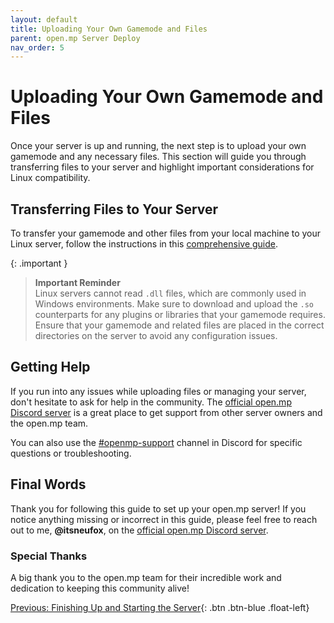 ```yaml
---
layout: default
title: Uploading Your Own Gamemode and Files
parent: open.mp Server Deploy
nav_order: 5
---
```


# Uploading Your Own Gamemode and Files

Once your server is up and running, the next step is to upload your own gamemode and any necessary files. This section will guide you through transferring files to your server and highlight important considerations for Linux compatibility.

## Transferring Files to Your Server 

To transfer your gamemode and other files from your local machine to your Linux server, follow the instructions in this [comprehensive guide](https://github.com/adib-yg/openmp-server-installation).

{: .important }
> **Important Reminder**  
> Linux servers cannot read `.dll` files, which are commonly used in Windows environments. Make sure to download and upload the `.so` counterparts for any plugins or libraries that your gamemode requires.
> Ensure that your gamemode and related files are placed in the correct directories on the server to avoid any configuration issues.

## Getting Help

If you run into any issues while uploading files or managing your server, don't hesitate to ask for help in the community. The [official open.mp Discord server](https://discord.gg/samp) is a great place to get support from other server owners and the open.mp team.

You can also use the [#openmp-support](https://discord.com/channels/231799104731217931/966398440051445790) channel in Discord for specific questions or troubleshooting.

## Final Words 

Thank you for following this guide to set up your open.mp server! If you notice anything missing or incorrect in this guide, please feel free to reach out to me, **@itsneufox**, on the [official open.mp Discord server](https://discord.gg/samp).

### Special Thanks

A big thank you to the open.mp team for their incredible work and dedication to keeping this community alive!


[Previous: Finishing Up and Starting the Server](/openmp-server-deploy/part-c){: .btn .btn-blue .float-left}

